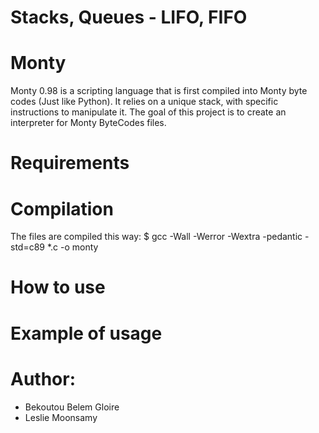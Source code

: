 # Stacks, Queues - LIFO, FIFO
# Monty
Monty 0.98 is a scripting language that is first compiled into Monty byte codes (Just like Python). 
It relies on a unique stack, with specific instructions to manipulate it. The goal of this project 
is to create an interpreter for Monty ByteCodes files. 
# Requirements
# Compilation
The files are compiled this way:
$ gcc -Wall -Werror -Wextra -pedantic -std=c89 *.c -o monty
# How to use
# Example of usage
# Author:
- Bekoutou Belem Gloire
- Leslie Moonsamy
